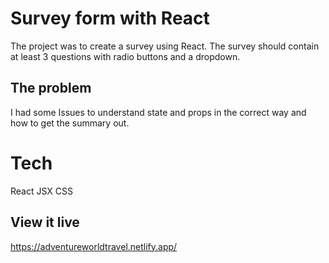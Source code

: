# Survey form with React

The project was to create a survey using React. The survey should contain at least 3 questions with radio buttons and a dropdown.

## The problem

I had some Issues to understand state and props in the correct way and how to get the summary out.

# Tech

React
JSX
CSS

## View it live
https://adventureworldtravel.netlify.app/
